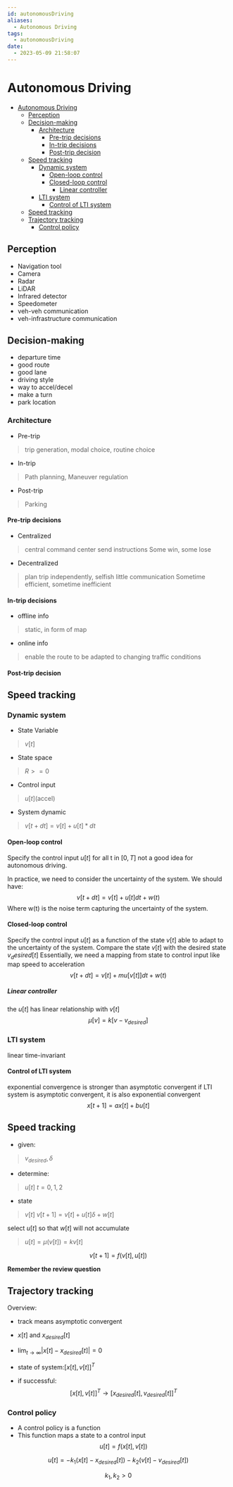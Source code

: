 ```yaml
---
id: autonomousDriving
aliases:
  - Autonomous Driving
tags:
  - autonomousDriving
date:
  - 2023-05-09 21:58:07
---
```


# Autonomous Driving

<!--toc:start-->
- [Autonomous Driving](#autonomous-driving)
  - [Perception](#perception)
  - [Decision-making](#decision-making)
    - [Architecture](#architecture)
      - [Pre-trip decisions](#pre-trip-decisions)
      - [In-trip decisions](#in-trip-decisions)
      - [Post-trip decision](#post-trip-decision)
  - [Speed tracking](#speed-tracking)
    - [Dynamic system](#dynamic-system)
      - [Open-loop control](#open-loop-control)
      - [Closed-loop control](#closed-loop-control)
        - [Linear controller](#linear-controller)
    - [LTI system](#lti-system)
      - [Control of LTI system](#control-of-lti-system)
  - [Speed tracking](#speed-tracking)
  - [Trajectory tracking](#trajectory-tracking)
    - [Control policy](#control-policy)
<!--toc:end-->

## Perception

- Navigation tool
- Camera
- Radar
- LiDAR
- Infrared detector
- Speedometer
- veh-veh communication
- veh-infrastructure communication

## Decision-making

- departure time
- good route
- good lane
- driving style
- way to accel/decel
- make a turn
- park location

### Architecture

- Pre-trip
> trip generation, modal choice, routine choice
- In-trip
> Path planning, Maneuver regulation
- Post-trip
> Parking

#### Pre-trip decisions

- Centralized
> central command center send instructions
> Some win, some lose
- Decentralized
> plan trip independently, selfish
> little communication
> Sometime efficient, sometime inefficient

#### In-trip decisions

- offline info
> static, in form of map
- online info
> enable the route to be adapted to changing traffic conditions

#### Post-trip decision

## Speed tracking

### Dynamic system

- State Variable
> $v[t]$
- State space
> $R>= 0$
- Control input
> $u[t]$(accel)
- System dynamic
> $v[t+dt] = v[t]+u[t]*dt$

#### Open-loop control

Specify the control input $u[t]$ for all t in $[0,T]$
not a good idea for autonomous driving.

In practice, we need to consider the uncertainty of the system.
We should have:
$$
v[t+dt]=v[t]+u[t]dt+w(t)
$$
Where w(t) is the noise term capturing the uncertainty of the system.

#### Closed-loop control

Specify the control input $u[t]$ as a function of the state $v[t]$
able to adapt to the uncertainty of the system.
Compare the state $v[t]$ with the desired state $v_desired[t]$
Essentially, we need a mapping from state to control input
like map speed to acceleration
$$
v[t+dt]=v[t]+mu[v[t]]dt+w(t)
$$
##### Linear controller
the $u[t]$ has linear relationship with $v[t]$
$$
\mu[v] = k[v-v_{desired}]
$$
### LTI system
linear time-invariant

#### Control of LTI system
exponential convergence is stronger than asymptotic convergent
if LTI system is asymptotic convergent, it is also exponential convergent
$$
x[t+1]=ax[t]+bu[t]
$$

## Speed tracking
- given:
> $v_{desired}, \delta$

- determine:
> $u[t]$ $t = 0,1,2$

- state
> $v[t]$
> $v[t+1] = v[t] + u[t]\delta + w[t]$

select $u[t]$ so that $w[t]$ will not accumulate
> $u[t]=\mu(v[t]) = kv[t]$

$$
v[t+1] = f(v[t],u[t])
$$



**Remember the review question**


## Trajectory tracking

Overview:
- track means asymptotic convergent
- $x[t]$ and $x_{desired}[t]$
- $\lim_{t\rightarrow\infty}|x[t]-x_{desired}[t] | = 0$

- state of system:$[x[t], v[t]]^T$
- if successful:
$$
[x[t], v[t]]^T \rightarrow [x_{desired}[t], v_{desired}[t]]^T
$$

### Control policy
- A control policy is a function
- This function maps a state to a control input
$$
u[t] = f(x[t],v[t])
$$

$$
u[t] = -k_1(x[t]-x_{desired}[t])-k_2(v[t]-v_{desired}[t])
$$

$$
k_1,k_2>0
$$

